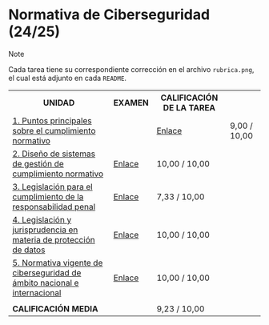 # Normativa de Ciberseguridad (24/25)

>[!NOTE]
>Cada tarea tiene su correspondiente corrección en el archivo `rubrica.png`, el cual está adjunto en cada `README`.

<table>
	<tr>
		<th>UNIDAD</th>
		<th>EXAMEN</th>
		<th>CALIFICACIÓN DE LA TAREA</th>
	</tr>
	<tr>
		<td>
			<a href="u1">
				1. Puntos principales sobre el cumplimiento normativo
			</a>
		</td>	
		<td>
		<td>
			<a href="u1/examen">Enlace</a>
		</td>
		<td>9,00 / 10,00</td>
	</tr>
	<tr>
		<td>
			<a href="u2">
				2. Diseño de sistemas de gestión de cumplimiento normativo
			</a>
		</td>
		<td>
			<a href="u2/examen">Enlace</a>
		</td>
		<td>10,00 / 10,00</td>
	</tr>
	<tr>
		<td>
			<a href="u3">
				3. Legislación para el cumplimiento de la responsabilidad penal
			</a>
		</td>
		<td>
			<a href="u3/examen">Enlace</a>
		</td>
		<td>7,33 / 10,00</td>
	</tr>
	<tr>
		<td>
			<a href="u4">
				4. Legislación y jurisprudencia en materia de protección de datos
			</a>
		</td>
		<td>
			<a href="u4/examen">Enlace</a>
		</td>
		<td>10,00 / 10,00</td>
	</tr>
	<tr>
		<td>
			<a href="u5">
				5. Normativa vigente de ciberseguridad de ámbito nacional e internacional
			</a>
		</td>
		<td>
			<a href="u5/examen">Enlace</a>
		</td>
		<td>10,00 / 10,00</td>
	</tr>
	<tr>
		<td colspan="3"></td>
	</tr>
	<tr>
		<td colspan="2"><strong>CALIFICACIÓN MEDIA</strong></td>
		<td>9,23 / 10,00</td>
	</tr>
</table>